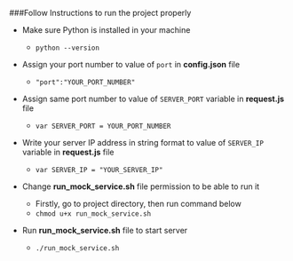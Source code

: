 ###Follow Instructions to run the project properly

* Make sure Python is installed in your machine
  * `python --version`


* Assign your port number to value of `port` in **config.json** file
  * `"port":"YOUR_PORT_NUMBER"`

  
* Assign same port number to value of `SERVER_PORT` variable in **request.js** file
  * `var SERVER_PORT = YOUR_PORT_NUMBER`


* Write your server IP address in string format to value of `SERVER_IP` variable in **request.js** file
  * `var SERVER_IP = "YOUR_SERVER_IP"`


* Change **run_mock_service.sh** file permission to be able to run it
  * Firstly, go to project directory, then run command below
  * `chmod u+x run_mock_service.sh`


* Run **run_mock_service.sh** file to start server
  * `./run_mock_service.sh`